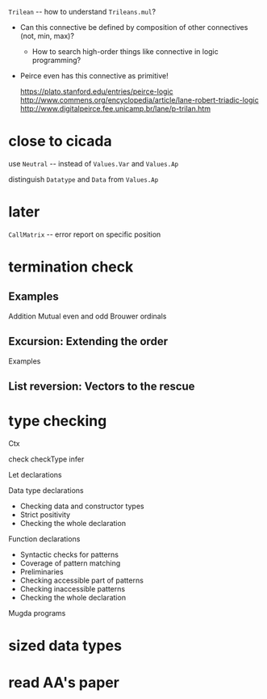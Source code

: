 `Trilean` -- how to understand `Trileans.mul`?

- Can this connective be defined by composition of other connectives (not, min, max)?

  - How to search high-order things like connective in logic programming?

- Peirce even has this connective as primitive!

  https://plato.stanford.edu/entries/peirce-logic
  http://www.commens.org/encyclopedia/article/lane-robert-triadic-logic
  http://www.digitalpeirce.fee.unicamp.br/lane/p-trilan.htm

# close to cicada

use `Neutral` -- instead of `Values.Var` and `Values.Ap`

distinguish `Datatype` and `Data` from `Values.Ap`

# later

`CallMatrix` -- error report on specific position

# termination check

## Examples

Addition
Mutual even and odd
Brouwer ordinals

## Excursion: Extending the order

Examples

## List reversion: Vectors to the rescue

# type checking

Ctx

check
checkType
infer

Let declarations

Data type declarations

- Checking data and constructor types
- Strict positivity
- Checking the whole declaration

Function declarations

- Syntactic checks for patterns
- Coverage of pattern matching
- Preliminaries
- Checking accessible part of patterns
- Checking inaccessible patterns
- Checking the whole declaration

Mugda programs

# sized data types

# read AA's paper
